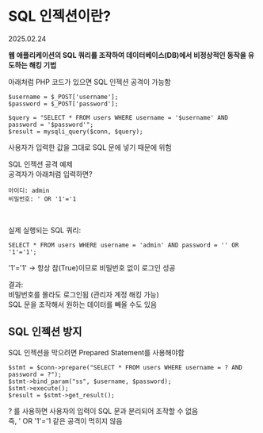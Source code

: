 # SQL 인젝션이란?

2025.02.24

**웹 애플리케이션의 SQL 쿼리를 조작하여 데이터베이스(DB)에서 비정상적인 동작을 유도하는 해킹 기법**

아래처럼 PHP 코드가 있으면 SQL 인젝션 공격이 가능함

```
$username = $_POST['username'];
$password = $_POST['password'];

$query = "SELECT * FROM users WHERE username = '$username' AND password = '$password'";
$result = mysqli_query($conn, $query);
```
사용자가 입력한 값을 그대로 SQL 문에 넣기 때문에 위험
<br>

SQL 인젝션 공격 예제
<br>
공격자가 아래처럼 입력하면?
```
아이디: admin  
비밀번호: ' OR '1'='1 
```
<br>

실제 실행되는 SQL 쿼리:
```
SELECT * FROM users WHERE username = 'admin' AND password = '' OR '1'='1';
```
'1'='1' → 항상 참(True)이므로 비밀번호 없이 로그인 성공<br>

결과:<br>
비밀번호를 몰라도 로그인됨 (관리자 계정 해킹 가능)<br>
SQL 문을 조작해서 원하는 데이터를 빼올 수도 있음



## SQL 인젝션 방지

SQL 인젝션을 막으려면 Prepared Statement를 사용해야함
 ```
 $stmt = $conn->prepare("SELECT * FROM users WHERE username = ? AND password = ?");
$stmt->bind_param("ss", $username, $password);
$stmt->execute();
$result = $stmt->get_result();
 ```

  ? 를 사용하면 사용자의 입력이 SQL 문과 분리되어 조작할 수 없음<br>
  즉, ' OR '1'='1 같은 공격이 먹히지 않음